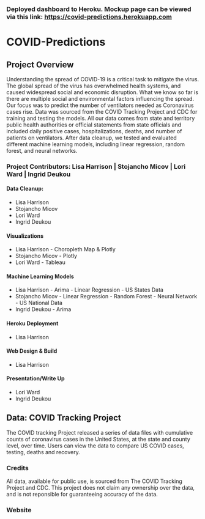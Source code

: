 
### Deployed dashboard to Heroku. Mockup page can be viewed via this link: https://covid-predictions.herokuapp.com

# COVID-Predictions

## Project Overview

Understanding the spread of COVID-19 is a critical task to mitigate the virus. The global spread of the virus has overwhelmed health systems, and caused widespread social and economic disruption. What we know so far is there are multiple social and environmental factors influencing the spread. Our focus was to predict the number of ventilators needed as Coronavirus cases rise. Data was sourced from the COVID Tracking Project and CDC for training and testing the models. All our data comes from state and territory public health authorities or official statements from state officials and included daily positive cases, hospitalizations, deaths, and number of patients on ventilators. After data cleanup, we tested and evaluated different machine learning models, including linear regression, random forest, and neural networks.

### Project Contributors: Lisa Harrison | Stojancho Micov | Lori Ward | Ingrid Deukou

#### Data Cleanup:
* Lisa Harrison
* Stojancho Micov
* Lori Ward
* Ingrid Deukou

#### Visualizations
* Lisa Harrison - Choropleth Map & Plotly
* Stojancho Micov - Plotly
* Lori Ward - Tableau

#### Machine Learning Models
* Lisa Harrison - Arima - Linear Regression - US States Data
* Stojancho Micov - Linear Regression - Random Forest - Neural Network - US National Data
* Ingrid Deukou - Arima

#### Heroku Deployment
* Lisa Harrison

#### Web Design & Build
* Lisa Harrison

#### Presentation/Write Up
* Lori Ward
* Ingrid Deukou


## Data: COVID Tracking Project
The COVID tracking Project released a series of data files with cumulative counts of coronavirus cases in the United States, at the state and county level, over time. Users can view the data to compare US COVID cases, testing, deaths and recovery.


### Credits
All data, available for public use, is sourced from The COVID Tracking Project and CDC. This project does not claim any ownership over the data, and is not reponsible for guaranteeing accuracy of the data.

### Website 


